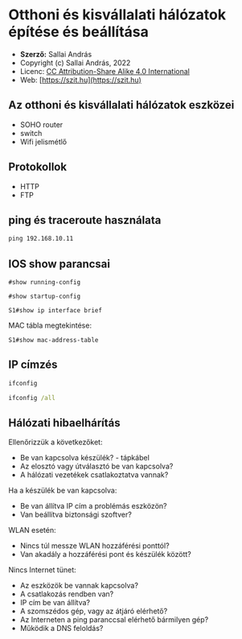 # Otthoni és kisvállalati hálózatok építése és beállítása

* **Szerző:** Sallai András
* Copyright (c) Sallai András, 2022
* Licenc: [CC Attribution-Share Alike 4.0 International](https://creativecommons.org/licenses/by-sa/4.0/)
* Web: [https://szit.hu](https://szit.hu)

## Az otthoni és kisvállalati hálózatok eszközei

* SOHO router
* switch
* Wifi jelismétlő

## Protokollok

* HTTP
* FTP

## ping és traceroute használata

```cmd
ping 192.168.10.11
```

## IOS show parancsai

```cisco
#show running-config
```

```cisco
#show startup-config
```

```cisco
S1#show ip interface brief
```

MAC tábla megtekintése:

```cisco
S1#show mac-address-table 
```

## IP címzés

```cmd
ifconfig
```

```cmd
ifconfig /all
```

## Hálózati hibaelhárítás

Ellenőrizzük a következőket:

* Be van kapcsolva készülék? - tápkábel
* Az elosztó vagy útválasztó be van kapcsolva?
* A hálózati vezetékek csatlakoztatva vannak?

Ha a készülék be van kapcsolva:

* Be van állítva IP cím a problémás eszközön?
* Van beállítva biztonsági szoftver?

WLAN esetén:

* Nincs túl messze WLAN hozzáférési ponttól?
* Van akadály a hozzáférési pont és készülék között?

Nincs Internet tünet:

* Az eszközök be vannak kapcsolva?
* A csatlakozás rendben van?
* IP cím be van állítva?
* A szomszédos gép, vagy az átjáró elérhető?
* Az Interneten a ping paranccsal elérhető bármilyen gép?
* Működik a DNS feloldás?
